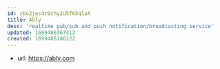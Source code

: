 ```yaml
---
id: cbu2jec4r9rhy2u5f65qlut
title: Ably
desc: 'realtime pub/sub and push notification/broadcasting service'
updated: 1699486367413
created: 1699486186122
---
```


- url: https://ably.com
